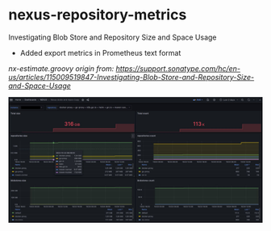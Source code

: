 # nexus-repository-metrics

Investigating Blob Store and Repository Size and Space Usage
- Added export metrics in Prometheus text format

*nx-estimate.groovy origin from: https://support.sonatype.com/hc/en-us/articles/115009519847-Investigating-Blob-Store-and-Repository-Size-and-Space-Usage*

![](https://github.com/Eugene107/nexus/blob/master/dashboard.jpg) 
